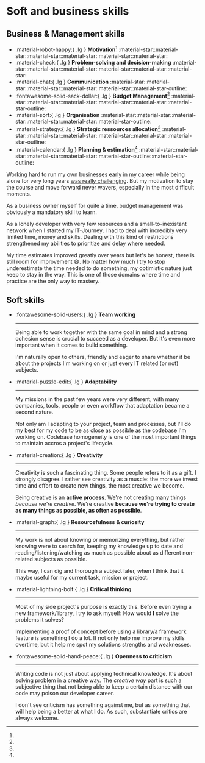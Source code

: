 # Soft and business skills

## Business & Management skills

<div class="grid cards split" markdown>

-   <span markdown>:material-robot-happy:{ .lg } **Motivation**[^3] </span> <span class="lvl lvl6">:material-star::material-star::material-star::material-star::material-star::material-star:</span>
-   <span markdown>:material-check:{ .lg } **Problem-solving and decision-making** </span> <span class="lvl lvl6">:material-star::material-star::material-star::material-star::material-star::material-star:</span>
-   <span markdown>:material-chat:{ .lg } **Communication** </span> <span class="lvl lvl5">:material-star::material-star::material-star::material-star::material-star::material-star-outline:</span>
-   <span markdown>:fontawesome-solid-sack-dollar:{ .lg } **Budget Management**[^4] </span> <span class="lvl lvl5">:material-star::material-star::material-star::material-star::material-star::material-star-outline:</span>
-   <span markdown>:material-sort:{ .lg } **Organisation**</span> <span class="lvl lvl5">:material-star::material-star::material-star::material-star::material-star::material-star-outline:</span>
-   <span markdown>:material-strategy:{ .lg } **Strategic ressources allocation**[^5]</span> <span class="lvl lvl5">:material-star::material-star::material-star::material-star::material-star::material-star-outline:</span>
-   <span markdown>:material-calendar:{ .lg } **Planning & estimation**[^6]</span> <span class="lvl lvl4">:material-star::material-star::material-star::material-star::material-star-outline::material-star-outline:</span>

</div>

[^3]:
Working hard to run my own businesses early in my career while being alone for very long years [was really challenging](/blog).
But my motivation to stay the course and move forward never wavers, especially in the most difficult moments.
[^4]:
As a business owner myself for quite a time, budget management was obviously a mandatory skill to learn.
[^5]:
As a lonely developer with very few resources and a small-to-inexistant network when I started my IT-Journey, I had to deal with incredibly very limited time, money and skills.
Dealing with this kind of restrictions strengthened my abilities to prioritize and delay where needed.
[^6]:
My time estimates improved greatly over years but let's be honest, there is still room for improvement :smile:.
No matter how much I try to stop underestimate the time needed to do something, my optimistic nature just keep to stay in the way.
This is one of those domains where time and practice are the only way to mastery.

## Soft skills

<div class="grid cards" markdown>

-    :fontawesome-solid-users:{ .lg }  **Team working**

     ---

     Being able to work together with the same goal in mind and a strong cohesion sense is crucial to
     succeed as a developer. But it's even more important when it comes to build something.

     I'm naturally open to others, friendly and eager to share whether it be about the projects I'm working on
     or just every IT related (or not) subjects.

-    :material-puzzle-edit:{ .lg }  **Adaptability**

     ---

     My missions in the past few years were very different, with many companies, tools, people or even
     workflow that adaptation became a second nature.

     Not only am I adapting to your project, team and processes, but I'll do my best for my code to be
     as close as possible as the codebase I'm working on. Codebase homogeneity is one of the most important
     things to maintain accros a project's lifecycle.

-    :material-creation:{ .lg } **Creativity**

     ---

     Creativity is such a fascinating thing. Some people refers to it as a gift. I strongly disagree.
     I rather see creativity as a muscle: the more we invest time and effort to create new things, the most creative we become.

     Being creative is an **active process**. We're not creating many things *because we're creative*. We're creative
     **because we're trying to create as many things as possible, as often as possible**.

-    :material-graph:{ .lg } **Resourcefulness & curiosity**

     ---

     My work is not about knowing or memorizing everything, but rather knowing were to search for, keeping my knowledge up to date
     and reading/listening/watching as much as possible about as different non-related subjects as possible.

     This way, I can dig and thorough a subject later, when I think that it maybe useful for my current task, mission or project.

-    :material-lightning-bolt:{ .lg }  **Critical thinking**

     ---

     Most of my side project's purpose is exactly this. Before even trying a new framework/library, I try
     to ask myself: How would **I** solve the problems it solves?

     Implementing a proof of concept before using a library/a framework feature is something I do a lot. It not only help me improve
     my skills overtime, but it help me spot my solutions strengths and weaknesses.

-    :fontawesome-solid-hand-peace:{ .lg } **Openness to criticism**

     ---

     Writing code is not just about applying technical knowledge. It's about solving problem in a creative way. The *creative way*
     part is such a subjective thing that not being able to keep a certain distance with our code may poison our developer career.

     I don't see criticism has something against me, but as something that will help being a better at what I do. As such, substantiate critics are always welcome.


</div>
